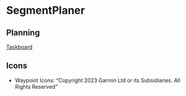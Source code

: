 # SegmentPlaner

## Planning

[Taskboard](https://gitea.home.berndnet-2000.de/bernd.boruttau/SegmentPlaner/projects/3)

## Icons

- Waypoint Icons: “Copyright 2023 Garmin Ltd or its Subsidiaries. All Rights Reserved”